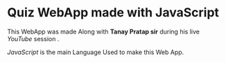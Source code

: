 # Quiz WebApp made with JavaScript

This WebApp was made Along with **Tanay Pratap sir** during his live *YouTube* session .

*JavaScript* is the main Language Used to make this Web App.
